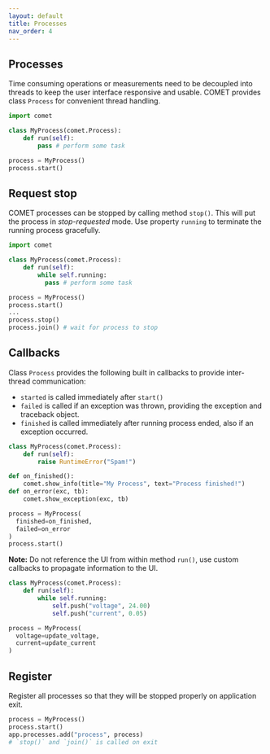 ```yaml
---
layout: default
title: Processes
nav_order: 4
---
```


## Processes

Time consuming operations or measurements need to be decoupled into threads to
keep the user interface responsive and usable. COMET provides class `Process`
for convenient thread handling.

```python
import comet

class MyProcess(comet.Process):
    def run(self):
        pass # perform some task

process = MyProcess()
process.start()
```

## Request stop

COMET processes can be stopped by calling method `stop()`. This will put the
process in _stop-requested_ mode. Use property `running` to terminate the
running process gracefully.

```python
import comet

class MyProcess(comet.Process):
    def run(self):
        while self.running:
          pass # perform some task

process = MyProcess()
process.start()
...
process.stop()
process.join() # wait for process to stop
```

## Callbacks

Class `Process` provides the following built in callbacks to provide
inter-thread  communication:
* `started` is called immediately after `start()`
* `failed` is called if an exception was thrown, providing the exception and
 traceback object.
* `finished` is called immediately after running process ended, also if an
exception occurred.

```python
class MyProcess(comet.Process):
    def run(self):
        raise RuntimeError("Spam!")

def on_finished():
    comet.show_info(title="My Process", text="Process finished!")
def on_error(exc, tb):
    comet.show_exception(exc, tb)

process = MyProcess(
  finished=on_finished,
  failed=on_error
)
process.start()
```

**Note:** Do not reference the UI from within method `run()`, use custom
callbacks to propagate information to the UI.

```python
class MyProcess(comet.Process):
    def run(self):
        while self.running:
            self.push("voltage", 24.00)
            self.push("current", 0.05)

process = MyProcess(
  voltage=update_voltage,
  current=update_current
)
```

## Register

Register all processes so that they will be stopped properly on application exit.

```python
process = MyProcess()
process.start()
app.processes.add("process", process)
# `stop()` and `join()` is called on exit
```
